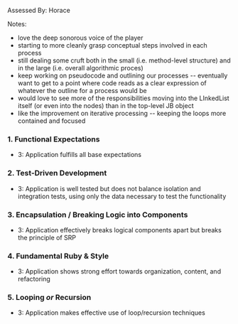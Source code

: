 Assessed By: Horace

Notes:

* love the deep sonorous voice of the player
* starting to more cleanly grasp conceptual steps involved in each
process
* still dealing some cruft both in the small (i.e. method-level structure) and
in the large (i.e. overall algorithmic proces)
* keep working on pseudocode and outlining our processes -- eventually want to get to
a point where code reads as a clear expression of whatever the outline for a process
would be
* would love to see more of the responsibilities moving into the LInkedList itself (or even
into the nodes) than in the top-level JB object
* like the improvement on iterative processing -- keeping the loops more contained and focused

### 1. Functional Expectations

* 3: Application fulfills all base expectations

### 2. Test-Driven Development

* 3: Application is well tested but does not balance isolation and integration tests, using only the data necessary to test the functionality

### 3. Encapsulation / Breaking Logic into Components

* 3: Application effectively breaks logical components apart but breaks the principle of SRP

### 4. Fundamental Ruby & Style

* 3:  Application shows strong effort towards organization, content, and refactoring

### 5. Looping *or* Recursion

* 3: Application makes effective use of loop/recursion techniques
